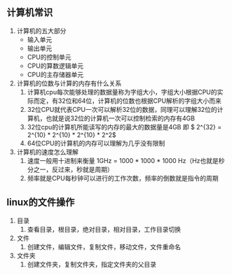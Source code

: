## 计算机常识

1. 计算机的五大部分
   - 输入单元
   - 输出单元
   - CPU的控制单元
   - CPU的算数逻辑单元
   - CPU的主存储器单元
2. 计算机的位数与计算的内存有什么关系
   1. 计算机cpu每次能够处理的数据量称为字组大小，字组大小根据CPU的实际而定，有32位和64位，计算机的位数也根据CPU解析的字组大小而来
   2. 32位CPU就代表CPU一次可以解析32位的数据，同理可以理解32位的计算机，也就是说32位的计算机一次可以控制检索的内存有4GB
   3. 32位cpu的计算机所能读写的内存的最大的数据量是4GB 即 $ 2^{32} = 2^{10} * 2^{10}  * 2^{10} * 2^2$
   4. 64位CPU的计算机的内存可以理解为几乎没有限制
3. 计算机的速度怎么理解
   1. 速度一般用十进制来衡量  1GHz = 1000 * 1000 * 1000 Hz（Hz也就是秒分之一，反过来，秒就是周期）
   2. 频率就是CPU每秒钟可以进行的工作次数，频率的倒数就是指令的周期

## linux的文件操作

1. 目录
   1. 查看目录，根目录，绝对目录，相对目录，工作目录切换
2. 文件
   1. 创建文件，编辑文件，复制文件，移动文件，文件重命名
3. 文件夹
   1. 创建文件夹，复制文件夹，指定文件夹的父目录